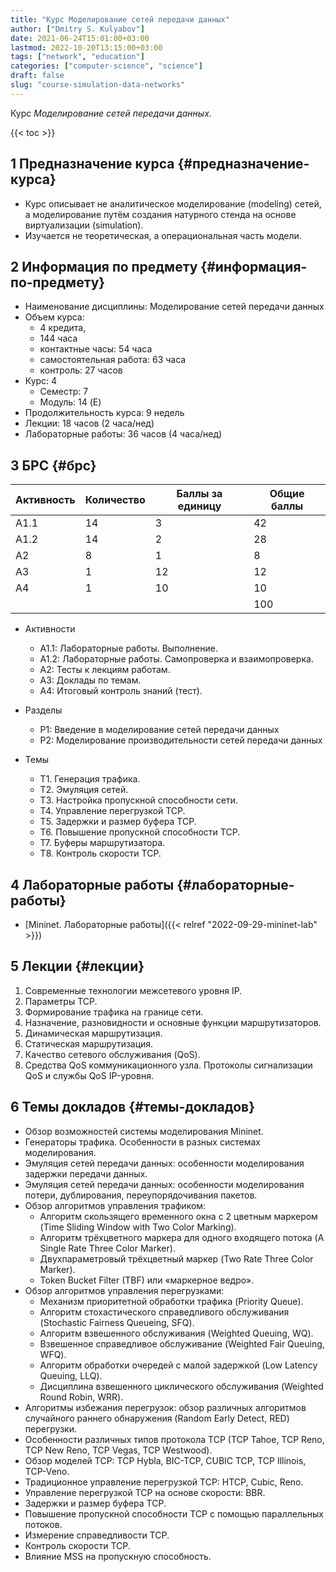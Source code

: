 ```yaml
---
title: "Курс Моделирование сетей передачи данных"
author: ["Dmitry S. Kulyabov"]
date: 2021-06-24T15:01:00+03:00
lastmod: 2022-10-20T13:15:00+03:00
tags: ["network", "education"]
categories: ["computer-science", "science"]
draft: false
slug: "course-simulation-data-networks"
---
```


Курс _Моделирование сетей передачи данных_.

<!--more-->

{{< toc >}}


## <span class="section-num">1</span> Предназначение курса {#предназначение-курса}

-   Курс описывает не аналитическое моделирование (modeling) сетей, а моделирование путём создания натурного стенда на основе виртуализации (simulation).
-   Изучается не теоретическая, а операциональная часть модели.


## <span class="section-num">2</span> Информация по предмету {#информация-по-предмету}

-   Наименование дисциплины: Моделирование сетей передачи данных
-   Объем курса:
    -   4 кредита,
    -   144 часа
    -   контактные часы: 54 часа
    -   самостоятельная работа: 63 часа
    -   контроль: 27 часов
-   Курс: 4
    -   Семестр: 7
    -   Модуль: 14 (E)
-   Продолжительность курса: 9 недель
-   Лекции: 18 часов (2 часа/нед)
-   Лабораторные работы: 36 часов (4 часа/нед)


## <span class="section-num">3</span> БРС {#брс}

| Активность | Количество | Баллы за единицу | Общие баллы |
|------------|------------|------------------|-------------|
| А1.1       | 14         | 3                | 42          |
| А1.2       | 14         | 2                | 28          |
| А2         | 8          | 1                | 8           |
| А3         | 1          | 12               | 12          |
| A4         | 1          | 10               | 10          |
|            |            |                  | 100         |

-   Активности
    -   А1.1: Лабораторные работы. Выполнение.
    -   А1.2: Лабораторные работы. Самопроверка и взаимопроверка.
    -   А2: Тесты к лекциям работам.
    -   А3: Доклады по темам.
    -   A4: Итоговый контроль знаний (тест).

-   Разделы
    -   Р1: Введение в моделирование сетей передачи данных
    -   Р2: Моделирование производительности сетей передачи данных

-   Темы
    -   T1. Генерация трафика.
    -   T2. Эмуляция сетей.
    -   T3. Настройка пропускной способности сети.
    -   T4. Управление перегрузкой TCP.
    -   T5. Задержки и размер буфера TCP.
    -   T6. Повышение пропускной способности TCP.
    -   T7. Буферы маршрутизатора.
    -   T8. Контроль скорости TCP.


## <span class="section-num">4</span> Лабораторные работы {#лабораторные-работы}

-   [Mininet. Лабораторные работы]({{< relref "2022-09-29-mininet-lab" >}})


## <span class="section-num">5</span> Лекции {#лекции}

1.  Современные технологии межсетевого уровня IP.
2.  Параметры TCP.
3.  Формирование трафика на границе сети.
4.  Назначение, разновидности и основные функции маршрутизаторов.
5.  Динамическая маршрутизация.
6.  Статическая маршрутизация.
7.  Качество сетевого обслуживания (QoS).
8.  Средства QoS коммуникационного узла. Протоколы сигнализации QoS и службы QoS IP-уровня.


## <span class="section-num">6</span> Темы докладов {#темы-докладов}

-   Обзор возможностей системы моделирования Mininet.
-   Генераторы трафика. Особенности в разных системах моделирования.
-   Эмуляция сетей передачи данных: особенности моделирования задержки передачи данных.
-   Эмуляция сетей передачи данных: особенности моделирования потери, дублирования, переупорядочивания пакетов.
-   Обзор алгоритмов управления трафиком:
    -   Алгоритм скользящего временного окна с 2 цветным маркером (Time Sliding Window with Two Color Marking).
    -   Алгоритм трёхцветного маркера для одного входящего потока (A Single Rate Three Color Marker).
    -   Двухпараметровый трёхцветный маркер (Two Rate Three Color Marker).
    -   Token Bucket Filter (TBF) или «маркерное ведро».
-   Обзор алгоритмов управления перегрузками:
    -   Механизм приоритетной обработки трафика (Priority Queue).
    -   Алгоритм стохастического справедливого обслуживания (Stochastic Fairness Queueing, SFQ).
    -   Алгоритм взвешенного обслуживания (Weighted Queuing, WQ).
    -   Взвешенное справедливое обслуживание (Weighted Fair Queuing, WFQ).
    -   Алгоритм обработки очередей с малой задержкой (Low Latency Queuing, LLQ).
    -   Дисциплина взвешенного циклического обслуживания (Weighted Round Robin, WRR).
-   Алгоритмы избежания перегрузок: обзор различных алгоритмов случайного раннего обнаружения (Random Early Detect, RED) перегрузки.
-   Особенности различных типов протокола TCP (TCP Tahoe, TCP Reno, TCP New Reno, TCP Vegas, TCP Westwood).
-   Обзор моделей TCP: TCP Hybla, BIC-TCP, CUBIC TCP, TCP Illinois, TCP-Veno.
-   Традиционное управление перегрузкой TCP: HTCP, Cubic, Reno.
-   Управление перегрузкой TCP на основе скорости: BBR.
-   Задержки и размер буфера TCP.
-   Повышение пропускной способности TCP с помощью параллельных потоков.
-   Измерение справедливости TCP.
-   Контроль скорости TCP.
-   Влияние MSS на пропускную способность.
